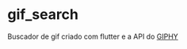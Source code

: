 # gif_search

Buscador de gif criado com flutter e a API do <a href="https://developers.giphy.com/">GIPHY</a>
